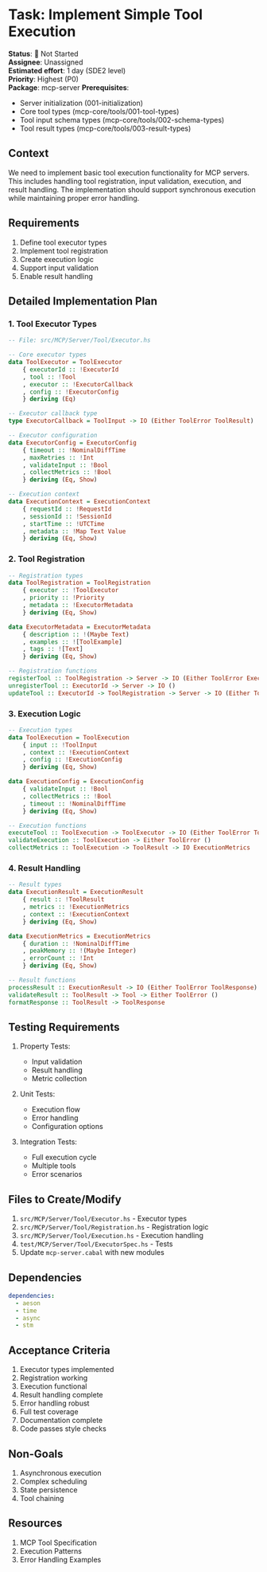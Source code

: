 # Task: Implement Simple Tool Execution

**Status**: 🔴 Not Started  
**Assignee**: Unassigned  
**Estimated effort**: 1 day (SDE2 level)  
**Priority**: Highest (P0)  
**Package**: mcp-server
**Prerequisites**: 
- Server initialization (001-initialization)
- Core tool types (mcp-core/tools/001-tool-types)
- Tool input schema types (mcp-core/tools/002-schema-types)
- Tool result types (mcp-core/tools/003-result-types)

## Context
We need to implement basic tool execution functionality for MCP servers. This includes handling tool registration, input validation, execution, and result handling. The implementation should support synchronous execution while maintaining proper error handling.

## Requirements
1. Define tool executor types
2. Implement tool registration
3. Create execution logic
4. Support input validation
5. Enable result handling

## Detailed Implementation Plan

### 1. Tool Executor Types

```haskell
-- File: src/MCP/Server/Tool/Executor.hs

-- Core executor types
data ToolExecutor = ToolExecutor
    { executorId :: !ExecutorId
    , tool :: !Tool
    , executor :: !ExecutorCallback
    , config :: !ExecutorConfig
    } deriving (Eq)

-- Executor callback type
type ExecutorCallback = ToolInput -> IO (Either ToolError ToolResult)

-- Executor configuration
data ExecutorConfig = ExecutorConfig
    { timeout :: !NominalDiffTime
    , maxRetries :: !Int
    , validateInput :: !Bool
    , collectMetrics :: !Bool
    } deriving (Eq, Show)

-- Execution context
data ExecutionContext = ExecutionContext
    { requestId :: !RequestId
    , sessionId :: !SessionId
    , startTime :: !UTCTime
    , metadata :: !Map Text Value
    } deriving (Eq, Show)
```

### 2. Tool Registration

```haskell
-- Registration types
data ToolRegistration = ToolRegistration
    { executor :: !ToolExecutor
    , priority :: !Priority
    , metadata :: !ExecutorMetadata
    } deriving (Eq, Show)

data ExecutorMetadata = ExecutorMetadata
    { description :: !(Maybe Text)
    , examples :: ![ToolExample]
    , tags :: ![Text]
    } deriving (Eq, Show)

-- Registration functions
registerTool :: ToolRegistration -> Server -> IO (Either ToolError ExecutorId)
unregisterTool :: ExecutorId -> Server -> IO ()
updateTool :: ExecutorId -> ToolRegistration -> Server -> IO (Either ToolError ())
```

### 3. Execution Logic

```haskell
-- Execution types
data ToolExecution = ToolExecution
    { input :: !ToolInput
    , context :: !ExecutionContext
    , config :: !ExecutionConfig
    } deriving (Eq, Show)

data ExecutionConfig = ExecutionConfig
    { validateInput :: !Bool
    , collectMetrics :: !Bool
    , timeout :: !NominalDiffTime
    } deriving (Eq, Show)

-- Execution functions
executeTool :: ToolExecution -> ToolExecutor -> IO (Either ToolError ToolResult)
validateExecution :: ToolExecution -> Either ToolError ()
collectMetrics :: ToolExecution -> ToolResult -> IO ExecutionMetrics
```

### 4. Result Handling

```haskell
-- Result types
data ExecutionResult = ExecutionResult
    { result :: !ToolResult
    , metrics :: !ExecutionMetrics
    , context :: !ExecutionContext
    } deriving (Eq, Show)

data ExecutionMetrics = ExecutionMetrics
    { duration :: !NominalDiffTime
    , peakMemory :: !(Maybe Integer)
    , errorCount :: !Int
    } deriving (Eq, Show)

-- Result functions
processResult :: ExecutionResult -> IO (Either ToolError ToolResponse)
validateResult :: ToolResult -> Tool -> Either ToolError ()
formatResponse :: ToolResult -> ToolResponse
```

## Testing Requirements

1. Property Tests:
   - Input validation
   - Result handling
   - Metric collection

2. Unit Tests:
   - Execution flow
   - Error handling
   - Configuration options

3. Integration Tests:
   - Full execution cycle
   - Multiple tools
   - Error scenarios

## Files to Create/Modify
1. `src/MCP/Server/Tool/Executor.hs` - Executor types
2. `src/MCP/Server/Tool/Registration.hs` - Registration logic
3. `src/MCP/Server/Tool/Execution.hs` - Execution handling
4. `test/MCP/Server/Tool/ExecutorSpec.hs` - Tests
5. Update `mcp-server.cabal` with new modules

## Dependencies
```yaml
dependencies:
  - aeson
  - time
  - async
  - stm
```

## Acceptance Criteria
1. Executor types implemented
2. Registration working
3. Execution functional
4. Result handling complete
5. Error handling robust
6. Full test coverage
7. Documentation complete
8. Code passes style checks

## Non-Goals
1. Asynchronous execution
2. Complex scheduling
3. State persistence
4. Tool chaining

## Resources
1. MCP Tool Specification
2. Execution Patterns
3. Error Handling Examples